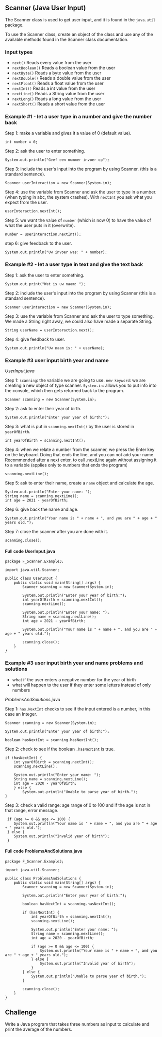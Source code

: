 ## Scanner (Java User Input)

The Scanner class is used to get user input, and it is found in the `java.util` package.

To use the Scanner class, create an object of the class and use any of the available methods found in the Scanner class documentation.

### Input types

- `next()` Reads every value from the user
- `nextBoolean()` Reads a boolean value from the user
- `nextByte()` Reads a byte value from the user
- `nextDouble()` Reads a double value from the user
- `nextFloat()` Reads a float value from the user
- `nextInt()` Reads a int value from the user
- `nextLine()` Reads a String value from the user
- `nextLong()` Reads a long value from the user
- `nextShort()`	Reads a short value from the user

### Example #1 - let a user type in a number and give the number back

Step 1: make a variable and gives it a value of 0 (default value).

    int number = 0;

Step 2: ask the user to enter something.

    System.out.println("Geef een nummer invoer op");

Step 3: include the user's input into the program by using Scanner. (this is a standard sentence).

    Scanner userInteraction = new Scanner(System.in);

Step 4: use the variable from Scanner and ask the user to type in a number. (when typing in abc, the system crashes). With `nextInt` you ask what you expect from the user.

    userInteraction.nextInt();

Step 5: we want the value of `number` (which is now 0) to have the value of what the user puts in it (overwrite).

    number = userInteraction.nextInt();

step 6: give feedback to the user.

    System.out.println("Uw invoer was: " + number);

### Example #2 - let a user type in text and give the text back

Step 1: ask the user to enter something.

    System.out.print("Wat is uw naam: ");

Step 2: include the user's input into the program by using Scanner (this is a standard sentence).

    Scanner userInteraction = new Scanner(System.in);

Step 3: use the variable from Scanner and ask the user to type something. We made a String right away, we could also have made a separate String.

    String userName = userInteraction.next();

Step 4: give feedback to user.

    System.out.println("Uw naam is: " + userName);

### Example #3 user input birth year and name

<i>UserInput.java</i>

Step 1: `scanning`: the variable we are going to use. `new keyword`: we are creating a new object of type scanner. `System.in`: allows you to put info into the console, which then gets returned back to the program.

    Scanner scanning = new Scanner(System.in);

Step 2: ask to enter their year of birth.

    System.out.println("Enter your year of birth:");

Step 3: what is put in `scanning.nextInt()` by the user is stored in `yearOfBirth`.

    int yearOfBirth = scanning.nextInt();

Step 4: when we relate a number from the scanner, we press the Enter key on the keyboard. Doing that ends the line, and you can not add your name. Recommended after a next enter, to call .nextLine again without assigning it to a variable (applies only to numbers that ends the program)

    scanning.nextLine();

Step 5: ask to enter their name, create a `name` object and calculate the age.

    System.out.println("Enter your name: ");
    String name = scanning.nextLine();
    int age = 2021 - yearOfBirth;

Step 6: give back the name and age.

    System.out.println("Your name is " + name + ", and you are " + age + " years old.");

Step 7: close the scanner after you are done with it.

    scanning.close();

#### Full code UserInput.java

    package F_Scanner.Example3;
    
    import java.util.Scanner;
    
    public class UserInput {
        public static void main(String[] args) {
            Scanner scanning = new Scanner(System.in);
    
            System.out.println("Enter your year of birth:");
            int yearOfBirth = scanning.nextInt();
            scanning.nextLine();
    
            System.out.println("Enter your name: ");
            String name = scanning.nextLine();
            int age = 2021 - yearOfBirth;
    
            System.out.println("Your name is " + name + ", and you are " + age + " years old.");
    
            scanning.close();
        }
    }

### Example #3 user input birth year and name problems and solutions

- what if the user enters a negative number for the year of birth
- what will happen to the user if they enter some letters instead of only numbers

<i>ProblemsAndSolutions.java</i>

Step 1: `has.NextInt` checks to see if the input entered is a number, in this case an Integer.

    Scanner scanning = new Scanner(System.in);
    
    System.out.println("Enter your year of birth:");

    boolean hasNextInt = scanning.hasNextInt();

Step 2: check to see if the boolean `.hasNextInt` is true.

    if (hasNextInt) {
        int yearOfBirth = scanning.nextInt();
        scanning.nextLine();
    
        System.out.println("Enter your name: ");
        String name = scanning.nextLine();
        int age = 2020 - yearOfBirth;
        } else {
            System.out.println("Unable to parse year of birth.");
    }

Step 3: check a valid range: age range of 0 to 100 and if the age is not in that range, error message.

     if (age >= 0 && age <= 100) {
        System.out.println("Your name is " + name + ", and you are " + age + " years old.");
     } else {
        System.out.println("Invalid year of birth");
     }

#### Full code ProblemsAndSolutions.java

    package F_Scanner.Example3;
    
    import java.util.Scanner;
    
    public class ProblemsAndSolutions {
        public static void main(String[] args) {
            Scanner scanning = new Scanner(System.in);
    
            System.out.println("Enter your year of birth:");
    
            boolean hasNextInt = scanning.hasNextInt();
    
            if (hasNextInt) {
                int yearOfBirth = scanning.nextInt();
                scanning.nextLine();
    
                System.out.println("Enter your name: ");
                String name = scanning.nextLine();
                int age = 2020 - yearOfBirth;
    
                if (age >= 0 && age <= 100) {
                    System.out.println("Your name is " + name + ", and you are " + age + " years old.");
                } else {
                    System.out.println("Invalid year of birth");
                }
            } else {
                System.out.println("Unable to parse year of birth.");
            }
    
            scanning.close();
        }
    }


## Challenge

Write a Java program that takes three numbers as input to calculate and print the average of the numbers.